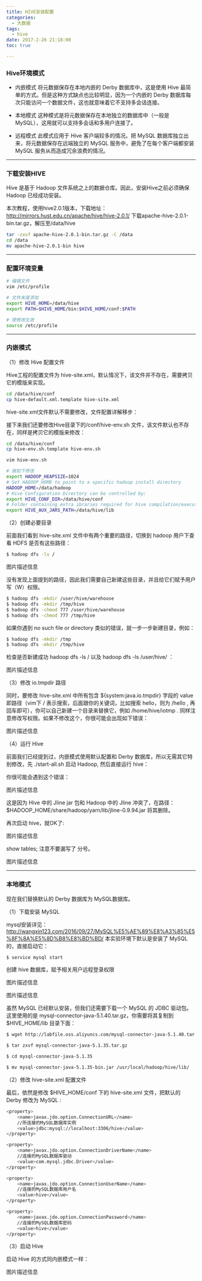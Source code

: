 ```yaml
---
title: HIVE安装配置
categories:
  - 大数据
tags:
  - hive
date: 2017-2-26 21:18:00
toc: true

---
```


### Hive环境模式
- 内嵌模式
将元数据保存在本地内嵌的 Derby 数据库中，这是使用 Hive 最简单的方式。但是这种方式缺点也比较明显，因为一个内嵌的 Derby 数据库每次只能访问一个数据文件，这也就意味着它不支持多会话连接。

- 本地模式
这种模式是将元数据保存在本地独立的数据库中（一般是 MySQL），这用就可以支持多会话和多用户连接了。

- 远程模式
此模式应用于 Hive 客户端较多的情况。把 MySQL 数据库独立出来，将元数据保存在远端独立的 MySQL 服务中，避免了在每个客户端都安装 MySQL 服务从而造成冗余浪费的情况。

---

### 下载安装HIVE
Hive 是基于 Hadoop 文件系统之上的数据仓库。因此，安装Hive之前必须确保 Hadoop 已经成功安装。

本次教程，使用hive2.0.1版本，下载地址：http://mirrors.hust.edu.cn/apache/hive/hive-2.0.1/
下载apache-hive-2.0.1-bin.tar.gz，解压至/data/hive

```bash
tar -zxvf apache-hive-2.0.1-bin.tar.gz -C /data
cd /data
mv apache-hive-2.0.1-bin hive
```

<!-- more -->

---

### 配置环境变量

```bash
# 编辑文件
vim /etc/profile

# 文件末尾添加
export HIVE_HOME=/data/hive
export PATH=$HIVE_HOME/bin:$HIVE_HOME/conf:$PATH

# 使修改生效
source /etc/profile
```

---

### 内嵌模式

（1）修改 Hive 配置文件

Hive工程的配置文件为 hive-site.xml，默认情况下，该文件并不存在，需要拷贝它的模版来实现。
```bash
cd /data/hive/conf
cp hive-default.xml.template hive-site.xml
```

hive-site.xml文件默认不需要修改，文件配置详解移步：

接下来我们还要修改Hive目录下的/conf/hive-env.sh 文件，该文件默认也不存在，同样是拷贝它的模版来修改：

```bash
cd /data/hive/conf
cp hive-env.sh.template hive-env.sh

vim hive-env.sh

# 做如下修改
export HADOOP_HEAPSIZE=1024
# Set HADOOP_HOME to point to a specific hadoop install directory
HADOOP_HOME=/data/hadoop
# Hive Configuration Directory can be controlled by:
export HIVE_CONF_DIR=/data/hive/conf
# Folder containing extra ibraries required for hive compilation/execution can be controlled by:
export HIVE_AUX_JARS_PATH=/data/hive/lib
```

（2）创建必要目录

前面我们看到 hive-site.xml 文件中有两个重要的路径，切换到 hadoop 用户下查看 HDFS 是否有这些路径：
```bash
$ hadoop dfs -ls /
```
图片描述信息

没有发现上面提到的路径，因此我们需要自己新建这些目录，并且给它们赋予用户写（W）权限。
```bash
$ hadoop dfs -mkdir /user/hive/warehouse
$ hadoop dfs -mkdir /tmp/hive
$ hadoop dfs -chmod 777 /user/hive/warehouse
$ hadoop dfs -chmod 777 /tmp/hive
```

如果你遇到 no such file or directory 类似的错误，就一步一步新建目录，例如：
```bash
$ hadoop dfs -mkdir /tmp
$ hadoop dfs -mkdir /tmp/hive
```

检查是否新建成功 hadoop dfs -ls / 以及 hadoop dfs -ls /user/hive/ ：

图片描述信息

（3）修改 io.tmpdir 路径

同时，要修改 hive-site.xml 中所有包含 ${system:java.io.tmpdir} 字段的 value 即路径（vim下 / 表示搜索，后面跟你的关键词，比如搜索 hello，则为 /hello , 再回车即可），你可以自己新建一个目录来替换它，例如 /home/hive/iotmp . 同样注意修改写权限。如果不修改这个，你很可能会出现如下错误：

图片描述信息

（4）运行 Hive

前面我们已经提到过，内嵌模式使用默认配置和 Derby 数据库，所以无需其它特别修改，先 ./start-all.sh 启动 Hadoop, 然后直接运行 hive：

你很可能会遇到这个错误：

图片描述信息

这是因为 Hive 中的 Jline jar 包和 Hadoop 中的 Jline 冲突了，在路径：$HADOOP_HOME/share/hadoop/yarn/lib/jline-0.9.94.jar 将其删除。

再次启动 hive，就OK了:

图片描述信息

show tables; 注意不要漏写了 分号。

图片描述信息

---

### 本地模式

现在我们替换默认的 Derby 数据库为 MySQL数据库。

（1）下载安装 MySQL

mysql安装详见：
http://wangxin123.com/2016/09/27/MySQL%E5%AE%89%E8%A3%85%E5%8F%8A%E5%8D%B8%E8%BD%BD/
本实验环境下默认是安装了 MySQL 的，直接启动它：
```bash
$ service mysql start
```

创建 hive 数据库，赋予相关用户远程登录权限

图片描述信息

图片描述信息

虽然 MySQL 已经默认安装，但我们还需要下载一个 MySQL 的 JDBC 驱动包。这里使用的是 mysql-connector-java-5.1.40.tar.gz，你需要将其复制到 $HIVE_HOME/lib 目录下面：
```bash
$ wget http://labfile.oss.aliyuncs.com/mysql-connector-java-5.1.40.tar.gz

$ tar zxvf mysql-connector-java-5.1.35.tar.gz

$ cd mysql-connector-java-5.1.35

$ mv mysql-connector-java-5.1.35-bin.jar /usr/local/hadoop/hive/lib/
```

（2）修改 hive-site.xml 配置文件

最后，依然是修改 $HIVE_HOME/conf 下的 hive-site.xml 文件，把默认的 Derby 修改为 MySQL :
```bash
<property>
    <name>javax.jdo.option.ConnectionURL</name>
    //所连接的MySQL数据库实例
    <value>jdbc:mysql://localhost:3306/hive</value>
</property>

<property>
    <name>javax.jdo.option.ConnectionDriverName</name>
    //连接的MySQL数据库驱动
    <value>com.mysql.jdbc.Driver</value>
</property>

<property>
    <name>javax.jdo.option.ConnectionUserName</name>
    //连接的MySQL数据库用户名
    <value>hive</value>
</property>

<property>
    <name>javax.jdo.option.ConnectionPassword</name>
    //连接的MySQL数据库密码
    <value>hive</value>
</property>
```
（3）启动 Hive

启动 Hive 的方式同内嵌模式一样：

图片描述信息
